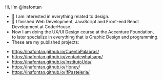 Hi, I'm @inafontan
- 👀 I am interested in everything related to design.
- 🌱 I finished Web Development, JavaScript and Front-end React Development at CoderHouse.
- Now I am doing the UX/UI Design course at the Accenture Foundation, to later specialize in everything that is Graphic Design and programming.
- These are my published projects:
* https://inafontan.github.io/CuentaPalabras/
* https://inafontan.github.io/ventadewhatsapp/
* https://inafontan.github.io/InstitutoUda/
* https://inafontan.github.io/Honey/
* https://inafontan.github.io/IfPasteleria/

<!---
inafontan/inafontan is a ✨ special ✨ repository because its `README.md` (this file) appears on your GitHub profile.
You can click the Preview link to take a look at your changes.
--->
